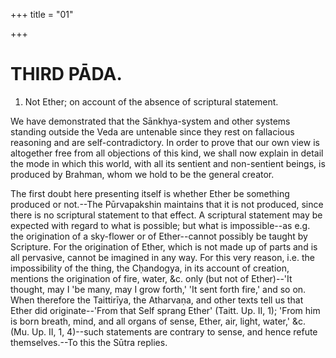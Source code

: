 +++
title = "01"

+++




# THIRD PĀDA.

1. Not Ether; on account of the absence of scriptural statement.

We have demonstrated that the Sānkhya-system and other systems standing outside the Veda are untenable since they rest on fallacious reasoning and are self-contradictory. In order to prove that our own view is altogether free from all objections of this kind, we shall now explain in detail the mode in which this world, with all its sentient and non-sentient beings, is produced by Brahman, whom we hold to be the general creator.

The first doubt here presenting itself is whether Ether be something produced or not.--The Pūrvapakshin maintains that it is not produced, since there is no scriptural statement to that effect. A scriptural statement may be expected with regard to what is possible; but what is impossible--as e.g. the origination of a sky-flower or of Ether--cannot possibly be taught by Scripture. For the origination of Ether, which is not made up of parts and is all pervasive, cannot be imagined in any way. For this very reason, i.e. the impossibility of the thing, the Cḥandogya, in its account of creation, mentions the origination of fire, water, &c. only (but not of Ether)--'It thought, may I 'be many, may I grow forth,' 'It sent forth fire,' and so on. When therefore the Taittirīya, the Atharvaṇa, and other texts tell us that Ether did originate--'From that Self sprang Ether' (Taitt. Up. II, 1); 'From him is born breath, mind, and all organs of sense, Ether, air, light, water,' &c. (Mu. Up. II, 1, 4)--such statements are contrary to sense, and hence refute themselves.--To this the Sūtra replies.

